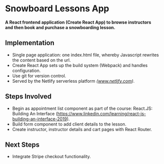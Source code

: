 # Snowboard Lessons App

**A React frontend application (Create React App) to browse instructors and then book and purchase a snowboarding lesson.**

## Implementation
* Single page application: one index.html file, whereby Javascript rewrites the content based on the url.
* Create React App sets up the build system (Webpack) and handles configuration.
* Use git for version control.
* Served by the Netlify serverless platform *(www.netlify.com)*.

## Steps Involved 
* Begin as appointment list component as part of the course: React.JS: Building An Interface (https://www.linkedin.com/learning/react-js-building-an-interface-2019).
* Build form component to add client details to the lesson. 
* Create instructor, instructor details and cart pages with React Router.
## Next Steps
* Integrate Stripe checkout functionality.


